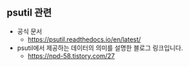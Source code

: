 ## psutil 관련

- 공식 문서
  - https://psutil.readthedocs.io/en/latest/
- psutil에서 제공하는 데이터의 의미를 설명한 블로그 링크입니다.
  - https://npd-58.tistory.com/27

